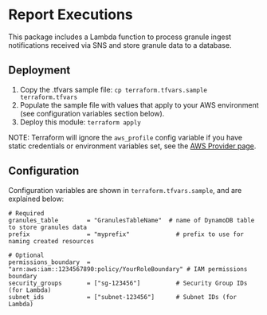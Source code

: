 # Report Executions

This package includes a Lambda function to process granule ingest notifications received via SNS and store granule data to a database.

## Deployment

1. Copy the .tfvars sample file: `cp terraform.tfvars.sample terraform.tfvars`
2. Populate the sample file with values that apply to your AWS environment (see configuration variables section below).
3. Deploy this module: `terraform apply`

NOTE: Terraform will ignore the `aws_profile` config variable if you have static credentials or environment variables set, see the [AWS Provider page](https://www.terraform.io/docs/providers/aws/index.html#authentication).

## Configuration

Configuration variables are shown in `terraform.tfvars.sample`, and are explained below:

```text
# Required
granules_table        = "GranulesTableName"  # name of DynamoDB table to store granules data
prefix                = "myprefix"             # prefix to use for naming created resources

# Optional
permissions_boundary  = "arn:aws:iam::1234567890:policy/YourRoleBoundary" # IAM permissions boundary
security_groups       = ["sg-123456"]          # Security Group IDs (for Lambda)
subnet_ids            = ["subnet-123456"]      # Subnet IDs (for Lambda)
```

